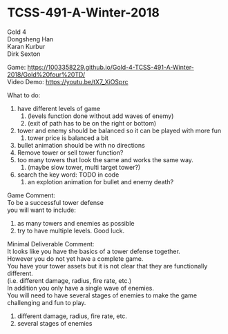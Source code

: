 # TCSS-491-A-Winter-2018  
Gold 4  
Dongsheng Han  
Karan Kurbur  
Dirk Sexton  

Game: https://1003358229.github.io/Gold-4-TCSS-491-A-Winter-2018/Gold%20four%20TD/  
Video Demo: https://youtu.be/tX7_XiOSprc  

What to do:  
1. have different levels of game  
    1. (levels function done without add waves of enemy)  
    2. (exit of path has to be on the right or bottom)  
2. tower and enemy should be balanced so it can be played with more fun  
    1. tower price is balanced a bit  
3. bullet animation should be with no directions  
4. Remove tower or sell tower function?  
5. too many towers that look the same and works the same way.  
    1. (maybe slow tower, multi target tower?)  
6. search the key word: TODO in code
    1. an explotion animation for bullet and enemy death?  
  
Game Comment:  
To be a successful tower defense  
you will want to include:  
1. as many towers and enemies as possible  
2. try to have multiple levels. Good luck.  
  
  
Minimal Deliverable Comment:  
It looks like you have the basics of a tower defense together.  
However you do not yet have a complete game.  
You have your tower assets but it is not clear that they are functionally different.  
(i.e. different damage, radius, fire rate, etc.)  
In addition you only have a single wave of enemies.  
You will need to have several stages of enemies to make the game challenging and fun to play.  
1. different damage, radius, fire rate, etc.  
2. several stages of enemies  
